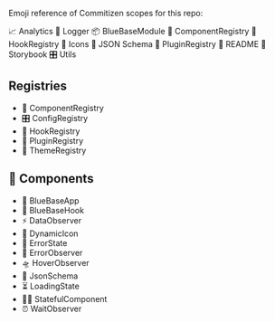 Emoji reference of Commitizen scopes for this repo:

📈 Analytics
📔 Logger
📦 BlueBaseModule
🎁 ComponentRegistry
🎣 HookRegistry
🗿 Icons
🍱 JSON Schema
🔌 PluginRegistry
📖 README
📕 Storybook
🎛 Utils

## Registries

- 🎁 ComponentRegistry
- 🎛 ConfigRegistry
- 🎣 HookRegistry
- 🔌 PluginRegistry
- 🎨 ThemeRegistry

## 🎁 Components

- 🚀 BlueBaseApp
- 🎣 BlueBaseHook
- ️⚡️ DataObserver
- 🗿 DynamicIcon
- 🚨 ErrorState
- 🚨 ErrorObserver
- 🛸 HoverObserver
- 🍱 JsonSchema
- ⏳ LoadingState
- 👨‍🎨 StatefulComponent
- ⏰ WaitObserver